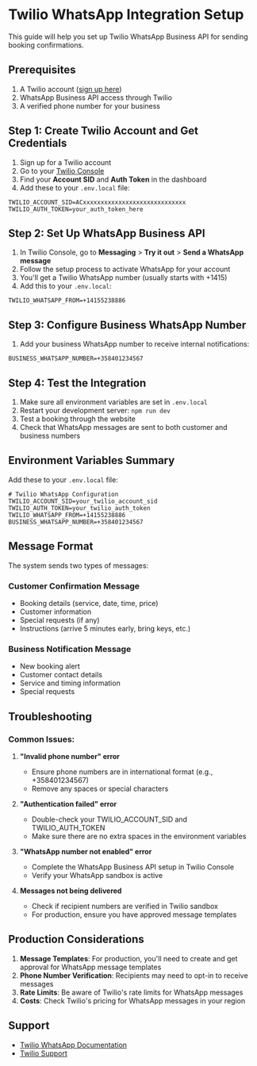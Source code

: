# Twilio WhatsApp Integration Setup

This guide will help you set up Twilio WhatsApp Business API for sending booking confirmations.

## Prerequisites

1. A Twilio account ([sign up here](https://www.twilio.com/try-twilio))
2. WhatsApp Business API access through Twilio
3. A verified phone number for your business

## Step 1: Create Twilio Account and Get Credentials

1. Sign up for a Twilio account
2. Go to your [Twilio Console](https://console.twilio.com/)
3. Find your **Account SID** and **Auth Token** in the dashboard
4. Add these to your `.env.local` file:

```env
TWILIO_ACCOUNT_SID=ACxxxxxxxxxxxxxxxxxxxxxxxxxxxxx
TWILIO_AUTH_TOKEN=your_auth_token_here
```

## Step 2: Set Up WhatsApp Business API

1. In Twilio Console, go to **Messaging** > **Try it out** > **Send a WhatsApp message**
2. Follow the setup process to activate WhatsApp for your account
3. You'll get a Twilio WhatsApp number (usually starts with +1415)
4. Add this to your `.env.local`:

```env
TWILIO_WHATSAPP_FROM=+14155238886
```

## Step 3: Configure Business WhatsApp Number

1. Add your business WhatsApp number to receive internal notifications:

```env
BUSINESS_WHATSAPP_NUMBER=+358401234567
```

## Step 4: Test the Integration

1. Make sure all environment variables are set in `.env.local`
2. Restart your development server: `npm run dev`
3. Test a booking through the website
4. Check that WhatsApp messages are sent to both customer and business numbers

## Environment Variables Summary

Add these to your `.env.local` file:

```env
# Twilio WhatsApp Configuration
TWILIO_ACCOUNT_SID=your_twilio_account_sid
TWILIO_AUTH_TOKEN=your_twilio_auth_token
TWILIO_WHATSAPP_FROM=+14155238886
BUSINESS_WHATSAPP_NUMBER=+358401234567
```

## Message Format

The system sends two types of messages:

### Customer Confirmation Message
- Booking details (service, date, time, price)
- Customer information
- Special requests (if any)
- Instructions (arrive 5 minutes early, bring keys, etc.)

### Business Notification Message
- New booking alert
- Customer contact details
- Service and timing information
- Special requests

## Troubleshooting

### Common Issues:

1. **"Invalid phone number" error**
   - Ensure phone numbers are in international format (e.g., +358401234567)
   - Remove any spaces or special characters

2. **"Authentication failed" error**
   - Double-check your TWILIO_ACCOUNT_SID and TWILIO_AUTH_TOKEN
   - Make sure there are no extra spaces in the environment variables

3. **"WhatsApp number not enabled" error**
   - Complete the WhatsApp Business API setup in Twilio Console
   - Verify your WhatsApp sandbox is active

4. **Messages not being delivered**
   - Check if recipient numbers are verified in Twilio sandbox
   - For production, ensure you have approved message templates

## Production Considerations

1. **Message Templates**: For production, you'll need to create and get approval for WhatsApp message templates
2. **Phone Number Verification**: Recipients may need to opt-in to receive messages
3. **Rate Limits**: Be aware of Twilio's rate limits for WhatsApp messages
4. **Costs**: Check Twilio's pricing for WhatsApp messages in your region

## Support

- [Twilio WhatsApp Documentation](https://www.twilio.com/docs/whatsapp)
- [Twilio Support](https://support.twilio.com/)